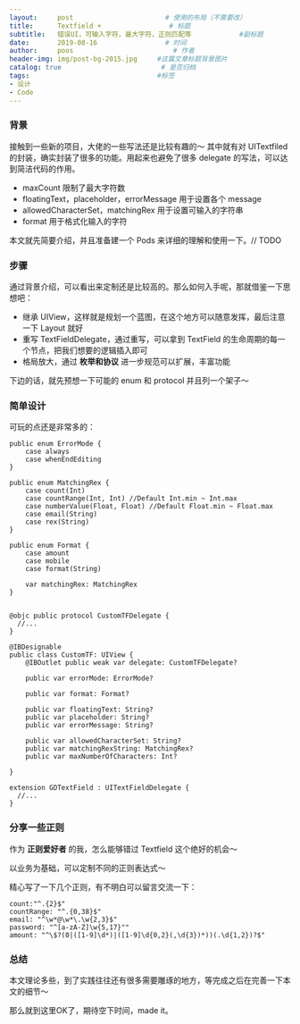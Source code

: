 ```yaml
---
layout:     post                       # 使用的布局（不需要改）
title:      Textfield +                 # 标题
subtitle:   错误UI，可输入字符，最大字符，正则匹配等            #副标题
date:       2019-08-16                 # 时间
author:     poos                         # 作者
header-img: img/post-bg-2015.jpg     #这篇文章标题背景图片
catalog: true                         # 是否归档
tags:                                #标签
- 设计
- Code
---
```


### 背景

接触到一些新的项目，大佬的一些写法还是比较有趣的～ 其中就有对 UITextfiled 的封装，确实封装了很多的功能。用起来也避免了很多 delegate 的写法，可以达到简洁代码的作用。

- maxCount 限制了最大字符数
- floatingText，placeholder，errorMessage 用于设置各个 message
- allowedCharacterSet，matchingRex 用于设置可输入的字符串
- format 用于格式化输入的字符

本文就先简要介绍，并且准备建一个 Pods 来详细的理解和使用一下。// TODO

### 步骤

通过背景介绍，可以看出来定制还是比较高的。那么如何入手呢，那就借鉴一下思想吧：

- 继承 UIView，这样就是规划一个蓝图，在这个地方可以随意发挥，最后注意一下 Layout 就好
- 重写 TextFieldDelegate，通过重写，可以拿到 TextField 的生命周期的每一个节点，把我们想要的逻辑插入即可
- 格局放大，通过 **枚举和协议** 进一步规范可以扩展，丰富功能

下边的话，就先预想一下可能的 enum 和 protocol 并且列一个架子～

### 简单设计

可玩的点还是非常多的：

```
public enum ErrorMode {
    case always
    case whenEndEditing
}

public enum MatchingRex {
    case count(Int)
    case countRange(Int, Int) //Default Int.min ~ Int.max
    case numberValue(Float, Float) //Default Float.min ~ Float.max
    case email(String)
    case rex(String)
}

public enum Format {
    case amount
    case mobile
    case format(String)

    var matchingRex: MatchingRex
}


@objc public protocol CustomTFDelegate {
  //...
}

@IBDesignable
public class CustomTF: UIView {
    @IBOutlet public weak var delegate: CustomTFDelegate?

    public var errorMode: ErrorMode?

    public var format: Format?

    public var floatingText: String?
    public var placeholder: String?
    public var errorMessage: String?

    public var allowedCharacterSet: String?
    public var matchingRexString: MatchingRex?
    public var maxNumberOfCharacters: Int?

}

extension GDTextField : UITextFieldDelegate {
  //...
}
```

### 分享一些正则

作为 **正则爱好者** 的我，怎么能够错过 Textfield 这个绝好的机会～

以业务为基础，可以定制不同的正则表达式～

精心写了一下几个正则，有不明白可以留言交流一下：

```
count:"^.{2}$"
countRange: "^.{0,38}$"
email: "^\w*@\w*\.\w{2,3}$"
password: "^[a-zA-Z]\w{5,17}""
amount: "^\$?(0|([1-9]\d*)|([1-9]\d{0,2}(,\d{3})*))(.\d{1,2})?$"
```

### 总结

本文理论多些，到了实践往往还有很多需要雕琢的地方，等完成之后在完善一下本文的细节～

那么就到这里OK了，期待空下时间，made it。

